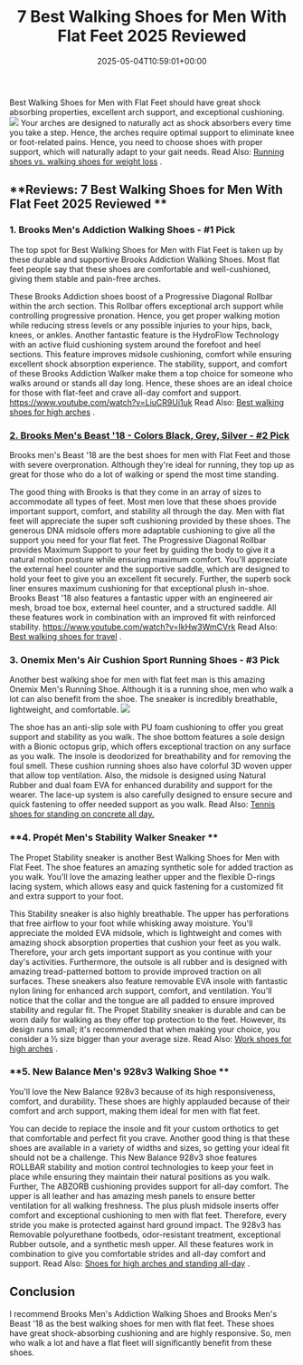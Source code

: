 ﻿---
layout: post
title: 7 Best Walking Shoes for Men With Flat Feet 2025 Reviewed
date: '2025-05-04T10:59:01+00:00'
categories:
- walking Shoes
tags: []
slug: /best-walking-shoes-for-men-with-flat-feet/
lastmod: 2025-05-07T12:21:26+03:00
---

Best Walking Shoes for Men with Flat Feet should have great shock absorbing properties, excellent arch support, and exceptional cushioning.
![](/assets/img/img/)
Your arches are designed to naturally act as shock absorbers every time you take a step. Hence, the arches require optimal support to eliminate knee or foot-related pains.
Hence, you need to choose shoes with proper support, which will naturally adapt to your gait needs. Read Also:
[Running shoes vs. walking shoes for weight loss](https://pestpolicy.com/running-shoes-vs-walking-shoes-for-weight-loss/)
.
## **Reviews: 7 Best Walking Shoes for Men With Flat Feet 2025 Reviewed **
### **1. Brooks Men's Addiction Walking Shoes - #1 Pick**
The top spot for Best Walking Shoes for Men with Flat Feet is taken up by these durable and supportive Brooks Addiction Walking Shoes. Most flat feet people say that these shoes are comfortable and well-cushioned, giving them stable and pain-free arches.

These Brooks Addiction shoes boost of a Progressive Diagonal Rollbar within the arch section. This Rollbar offers exceptional arch support while controlling progressive pronation. Hence, you get proper walking motion while reducing stress levels or any possible injuries to your hips, back, knees, or ankles.
Another fantastic feature is the HydroFlow Technology with an active fluid cushioning system around the forefoot and heel sections. This feature improves midsole cushioning, comfort while ensuring excellent shock absorption experience.
The stability, support, and comfort of these Brooks Addiction Walker make them a top choice for someone who walks around or stands all day long. Hence, these shoes are an ideal choice for those with flat-feet and crave all-day comfort and support.
https://www.youtube.com/watch?v=LiuCR9Ui1uk
Read Also:
[Best walking shoes for high arches](https://pestpolicy.com/best-walking-shoes-for-high-arches/)
.
### [2. Brooks Men's Beast '18 - Colors Black, Grey, Silver - #2 Pick](https://www.amazon.com/dp/B077TD3C6G/?tag=p-policy-20)
Brooks men's Beast '18 are the best shoes for men with Flat Feet and those with severe overpronation. Although they're ideal for running, they top up as great for those who do a lot of walking or spend the most time standing.

The good thing with Brooks is that they come in an array of sizes to accommodate all types of feet. Most men love that these shoes provide important support, comfort, and stability all through the day.
Men with flat feet will appreciate the super soft cushioning provided by these shoes. The generous DNA midsole offers more adaptable cushioning to give all the support you need for your flat feet.
The Progressive Diagonal Rollbar provides Maximum Support to your feet by guiding the body to give it a natural motion posture while ensuring maximum comfort.
You'll appreciate the external heel counter and the supportive saddle, which are designed to hold your feet to give you an excellent fit securely. Further, the superb sock liner ensures maximum cushioning for that exceptional plush in-shoe.
Brooks Beast '18 also features a fantastic upper with an engineered air mesh, broad toe box, external heel counter, and a structured saddle. All these features work in combination with an improved fit with reinforced stability.
https://www.youtube.com/watch?v=IkHw3WmCVrk
Read Also:
[Best walking shoes for travel](https://pestpolicy.com/best-walking-shoes-travel/)
.
### **3. Onemix Men's Air Cushion Sport Running Shoes - #3 Pick**
Another best walking shoe for men with flat feet man is this amazing Onemix Men's Running Shoe. Although it is a running shoe, men who walk a lot can also benefit from the shoe. The sneaker is incredibly breathable, lightweight, and comfortable.
![](/assets/img/e/ir)

The shoe has an anti-slip sole with PU foam cushioning to offer you great support and stability as you walk.
The shoe bottom features a sole design with a Bionic octopus grip, which offers exceptional traction on any surface as you walk. The insole is deodorized for breathability and for removing the foul smell.
These cushion running shoes also have colorful 3D woven upper that allow top ventilation. Also, the midsole is designed using Natural Rubber and dual foam EVA for enhanced durability and support for the wearer.
The lace-up system is also carefully designed to ensure secure and quick fastening to offer needed support as you walk.
Read Also:
[Tennis shoes for standing on concrete all day.](https://pestpolicy.com/best-tennis-shoes-for-standing-on-concrete-all-day/)
### **4. Propét Men's Stability Walker Sneaker **
The Propet Stability sneaker is another Best Walking Shoes for Men with Flat Feet. The shoe features an amazing synthetic sole for added traction as you walk. You'll love the amazing leather upper and the flexible D-rings lacing system, which allows easy and quick fastening for a customized fit and extra support to your foot.

This Stability sneaker is also highly breathable. The upper has perforations that free airflow to your foot while whisking away moisture. You'll appreciate the molded EVA midsole, which is lightweight and comes with amazing shock absorption properties that cushion your feet as you walk. Therefore, your arch gets important support as you continue with your day's activities.
Furthermore, the outsole is all rubber and is designed with amazing tread-patterned bottom to provide improved traction on all surfaces. These sneakers also feature removable EVA insole with fantastic nylon lining for enhanced arch support, comfort, and ventilation. You'll notice that the collar and the tongue are all padded to ensure improved stability and regular fit.
The Propet Stability sneaker is durable and can be worn daily for walking as they offer top protection to the feet. However, its design runs small; it's recommended that when making your choice, you consider a ½ size bigger than your average size.
Read Also:
[Work shoes for high arches](https://pestpolicy.com/best-work-shoes-for-high-arches/)
.
### **5. New Balance Men's 928v3 Walking Shoe **
You'll love the New Balance 928v3 because of its high responsiveness, comfort, and durability. These shoes are highly applauded because of their comfort and arch support, making them ideal for men with flat feet.

You can decide to replace the insole and fit your custom orthotics to get that comfortable and perfect fit you crave. Another good thing is that these shoes are available in a variety of widths and sizes, so getting your ideal fit should not be a challenge.
This New Balance 928v3 shoe features ROLLBAR stability and motion control technologies to keep your feet in place while ensuring they maintain their natural positions as you walk. Further, The ABZORB cushioning provides support for all-day comfort.
The upper is all leather and has amazing mesh panels to ensure better ventilation for all walking freshness. The plus plush midsole inserts offer comfort and exceptional cushioning to men with flat feet. Therefore, every stride you make is protected against hard ground impact.
The 928v3 has Removable polyurethane footbeds, odor-resistant treatment, exceptional Rubber outsole, and a synthetic mesh upper. All these features work in combination to give you comfortable strides and all-day comfort and support.
Read Also:
[Shoes for high arches and standing all-day](https://pestpolicy.com/best-shoes-for-high-arches-and-standing-all-day/)
.
## Conclusion
I recommend Brooks Men's Addiction Walking Shoes and Brooks Men's Beast '18 as the best walking shoes for men with flat feet.
These shoes have great shock-absorbing cushioning and are highly responsive. So, men who walk a lot and have a flat fleet will significantly benefit from these shoes.